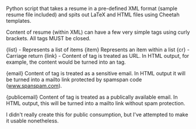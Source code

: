 
Python script that takes a resume in a pre-defined XML format (sample resume file included) and spits out LaTeX and HTML files using Cheetah templates.

Content of resume (within XML) can have a few very simple tags using curly brackets. All tags MUST be closed.

{list} - Represents a list of items
{item} Represents an item within a list
{cr} - Carriage return
{link} - Content of tag is treated as URL. In HTML output, for example, the content would be turned into an <a> tag.

{email} Content of tag is treated as a sensitive email. In HTML output it will be turned into a mailto link protected by spamspan code (www.spanspam.com).

{publicemail} Content of tag is treated as a publically available email. In HTML output, this will be turned into a mailto link without spam protection.

I didn't really create this for public consumption, but I've attempted to make it usable nonetheless.